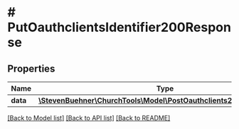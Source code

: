 # # PutOauthclientsIdentifier200Response

## Properties

Name | Type | Description | Notes
------------ | ------------- | ------------- | -------------
**data** | [**\StevenBuehner\ChurchTools\Model\PostOauthclients200ResponseData**](PostOauthclients200ResponseData.md) |  | [optional]

[[Back to Model list]](../../README.md#models) [[Back to API list]](../../README.md#endpoints) [[Back to README]](../../README.md)
